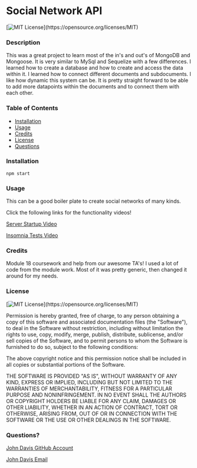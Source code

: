 # Social Network API

[![MIT License](https://img.shields.io/apm/l/atomic-design-ui.svg?)](https://opensource.org/licenses/MIT)

### Description 

This was a great project to learn most of the in's and out's of MongoDB and Mongoose. It is very similar to MySql and Sequelize with a few differences. I learned how to create a database and how to create and access the data within it. I learned how to connect different documents and subdocuments. I like how dynamic this system can be. It is pretty straight forward to be able to add more datapoints within the documents and to connect them with each other. 

### Table of Contents

* [Installation](#installation)
* [Usage](#usage)
* [Credits](#credits)
* [License](#license)
* [Questions](#questions)


### Installation

```npm start```

### Usage 

This can be a good boiler plate to create social networks of many kinds.

Click the following links for the functionality videos!

[Server Startup Video](https://youtu.be/zXEYKe5Npu0)

[Insomnia Tests Video](https://youtu.be/l_G3C_UvG2c)

### Credits

Module 18 coursework and help from our awesome TA's! I used a lot of code from the module work. Most of it was pretty generic, then changed it around for my needs.

### License

[![MIT License](https://img.shields.io/apm/l/atomic-design-ui.svg?)](https://opensource.org/licenses/MIT)

Permission is hereby granted, free of charge, to any person obtaining a copy of this software and associated documentation files (the "Software"), to deal in the Software without restriction, including without limitation the rights to use, copy, modify, merge, publish, distribute, sublicense, and/or sell copies of the Software, and to permit persons to whom the Software is furnished to do so, subject to the following conditions:

The above copyright notice and this permission notice shall be included in all copies or substantial portions of the Software.

THE SOFTWARE IS PROVIDED "AS IS", WITHOUT WARRANTY OF ANY KIND, EXPRESS OR IMPLIED, INCLUDING BUT NOT LIMITED TO THE WARRANTIES OF MERCHANTABILITY, FITNESS FOR A PARTICULAR PURPOSE AND NONINFRINGEMENT. IN NO EVENT SHALL THE AUTHORS OR COPYRIGHT HOLDERS BE LIABLE FOR ANY CLAIM, DAMAGES OR OTHER LIABILITY, WHETHER IN AN ACTION OF CONTRACT, TORT OR OTHERWISE, ARISING FROM, OUT OF OR IN CONNECTION WITH THE SOFTWARE OR THE USE OR OTHER DEALINGS IN THE SOFTWARE.

### Questions?

[John Davis GitHub Account](https://github.com/johndavis92790/)

[John Davis Email](mailto:johndavis92790@gmail.com)